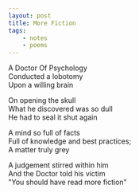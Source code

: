 ```yaml
---
layout: post
title: More Fiction
tags:
    - notes
    - poems
---
```

A Doctor Of Psychology  
Conducted a lobotomy  
Upon a willing brain  

On opening the skull  
What he discovered was so dull  
He had to seal it shut again  

A mind so full of facts  
Full of knowledge and best practices;  
A matter truly grey  

A judgement stirred within him  
And the Doctor told his victim  
"You should have read more fiction"  
